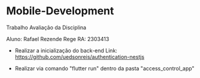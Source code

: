 # Mobile-Development
Trabalho Avaliação da Disciplina

Aluno: Rafael Rezende Rege
RA: 2303413

- Realizar a inicialização do back-end
Link: https://github.com/uedsonreis/authentication-nestjs

- Realizar via comando "flutter run" dentro da pasta "access_control_app"
